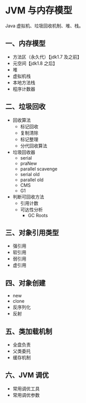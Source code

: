 # JVM 与内存模型

Java 虚拟机、垃圾回收机制、堆、栈。

## 一、内存模型

- 方法区（永久代）【jdk1.7 及之前】
- 元空间【jdk1.8 之后】
- 堆
- 虚拟机栈
- 本地方法栈
- 程序计数器

## 二、垃圾回收

- 回收算法
  - 标记回收
  - 复制清除
  - 标记整理
  - 分代回收算法
- 垃圾回收器
  - serial
  - praNew
  - parallel scavenge
  - serial old
  - parallel old
  - CMS
  - G1
- 判断可回收方法
  - 引用计数
  - 可达性分析
    - GC Roots

## 三、对象引用类型

- 强引用
- 软引用
- 弱引用
- 虚引用

## 四、对象创建

- new
- clone
- 反序列化
- 反射

## 五、类加载机制

- 全盘负责
- 父类委托
- 缓存机制

## 六、JVM 调优

- 常用调优工具
- 常用调优参数
